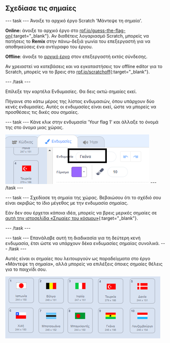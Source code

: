 ## Σχεδίασε τις σημαίες

--- task --- Άνοιξε το αρχικό έργο Scratch 'Μάντεψε τη σημαία'.

**Online:** άνοιξε το αρχικό έργο στο [rpf.io/guess-the-flag-on](http://rpf.io/guess-the-flag-on){:target="_blank"}. Αν διαθέτεις λογαριασμό Scratch, μπορείς να πατήσεις το **Remix** στην πάνω-δεξιά γωνία του επεξεργαστή για να αποθηκεύσεις ένα αντίγραφο του έργου.

**Offline**: άνοιξε το [αρχικό έργο](http://rpf.io/p/el-GR/guess-the-flag-go) στον επεξεργαστή εκτός σύνδεσης.

Αν χρειαστεί να κατεβάσεις και να εγκαταστήσεις τον offline editor για το Scratch, μπορείς να το βρεις στο [rpf.io/scratchoff](http://rpf.io/scratchoff){:target="_blank"}.

--- /task ---

Επίλεξε την καρτέλα Ενδυμασίες. Θα δεις οκτώ σημαίες εκεί.

Πήγαινε στο κάτω μέρος της λίστας ενδυμασιών, όπου υπάρχουν δύο κενές ενδυμασίες. Αυτές οι ενδυμασίες είναι εκεί, ώστε να μπορείς να προσθέσεις τις δικές σου σημαίες.

--- task --- Κάνε κλικ στην ενδυμασία 'Your flag 1' και άλλαξε το όνομά της στο όνομα μιας χώρας.

![Μετονόμασε την ενδυμασία](images/rename-costume.png) --- /task ---

--- task --- Σχεδίασε τη σημαία της χώρας. Βεβαιώσου ότι το σχέδιό σου είναι ακριβώς το ίδιο μέγεθος με την ενδυμασία σημαίας.

Εάν δεν σου έρχεται κάποια ιδέα, μπορείς να βρεις μερικές σημαίες σε [αυτή την ιστοσελίδα «Σημαίες του κόσμου»](https://www.countries-ofthe-world.com/flags-of-the-world.html){:target="_blank"}.

--- /task ---

--- task --- Επανάλαβε αυτή τη διαδικασία για τη δεύτερη κενή ενδυμασία, έτσι ώστε να υπάρχουν δέκα ενδυμασίες σημαίας συνολικά. --- /task ---

Αυτές είναι οι σημαίες που λειτουργούν ως παραδείγματα στο έργο «Μάντεψε τη σημαία», αλλά μπορείς να επιλέξεις όποιες σημαίες θέλεις για το παιχνίδι σου.

![Όλες οι ενδυμασίες σημαίας](images/all-costumes.png)